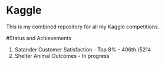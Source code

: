 # Kaggle

This is my combined repository for all my Kaggle competitions.

#Status and Achievements

1. Satander Customer Satisfaction - Top 8% - 406th /5214
2. Shelter Animal Outcomes - In progress
